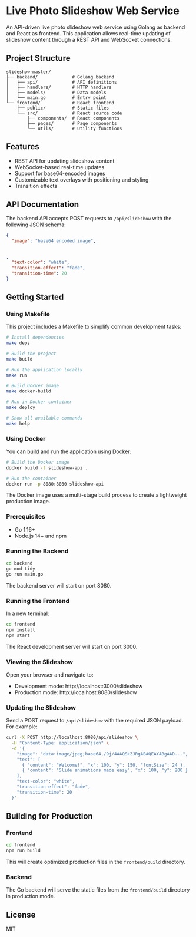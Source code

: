 # Live Photo Slideshow Web Service

An API-driven live photo slideshow web service using Golang as backend and React as frontend. This application allows real-time updating of slideshow content through a REST API and WebSocket connections.

## Project Structure

```
slideshow-master/
├── backend/             # Golang backend
│   ├── api/             # API definitions
│   ├── handlers/        # HTTP handlers
│   ├── models/          # Data models
│   └── main.go          # Entry point
└── frontend/            # React frontend
    ├── public/          # Static files
    └── src/             # React source code
        ├── components/  # React components
        ├── pages/       # Page components
        └── utils/       # Utility functions
```

## Features

- REST API for updating slideshow content
- WebSocket-based real-time updates
- Support for base64-encoded images
- Customizable text overlays with positioning and styling
- Transition effects

## API Documentation

The backend API accepts POST requests to `/api/slideshow` with the following JSON schema:

```json
{
  "image": "base64 encoded image", 


,
  "text-color": "white",
  "transition-effect": "fade",
  "transition-time": 20 
}
```

## Getting Started

### Using Makefile

This project includes a Makefile to simplify common development tasks:

```bash
# Install dependencies
make deps

# Build the project
make build

# Run the application locally
make run

# Build Docker image
make docker-build

# Run in Docker container
make deploy

# Show all available commands
make help
```

### Using Docker

You can build and run the application using Docker:

```bash
# Build the Docker image
docker build -t slideshow-api .

# Run the container
docker run -p 8080:8080 slideshow-api
```

The Docker image uses a multi-stage build process to create a lightweight production image.

### Prerequisites

- Go 1.16+ 
- Node.js 14+ and npm

### Running the Backend

```bash
cd backend
go mod tidy
go run main.go
```

The backend server will start on port 8080.

### Running the Frontend

In a new terminal:

```bash
cd frontend
npm install
npm start
```

The React development server will start on port 3000.

### Viewing the Slideshow

Open your browser and navigate to:
- Development mode: http://localhost:3000/slideshow
- Production mode: http://localhost:8080/slideshow

### Updating the Slideshow

Send a POST request to `/api/slideshow` with the required JSON payload. For example:

```bash
curl -X POST http://localhost:8080/api/slideshow \
  -H "Content-Type: application/json" \
  -d '{
    "image": "data:image/jpeg;base64,/9j/4AAQSkZJRgABAQEAYABgAAD...",
    "text": [
      { "content": "Welcome!", "x": 100, "y": 150, "fontSize": 24 },
      { "content": "Slide animations made easy", "x": 100, "y": 200 }
    ],
    "text-color": "white",
    "transition-effect": "fade",
    "transition-time": 20
  }'
```

## Building for Production

### Frontend

```bash
cd frontend
npm run build
```

This will create optimized production files in the `frontend/build` directory.

### Backend

The Go backend will serve the static files from the `frontend/build` directory in production mode.

## License

MIT
